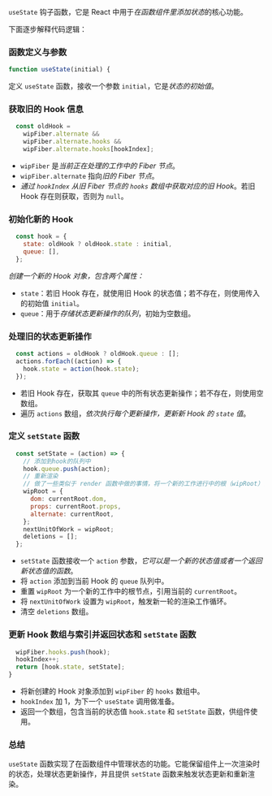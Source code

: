 `useState` 钩子函数，它是 React 中用于*在函数组件里添加状态*的核心功能。

下面逐步解释代码逻辑：

### 函数定义与参数

```javascript
function useState(initial) {
```

定义 `useState` 函数，接收一个参数 `initial`，它是*状态的初始值*。

### 获取旧的 Hook 信息

```javascript
  const oldHook =
    wipFiber.alternate &&
    wipFiber.alternate.hooks &&
    wipFiber.alternate.hooks[hookIndex];
```

- `wipFiber` 是*当前正在处理的工作中的 Fiber 节点*。
- `wipFiber.alternate` 指向*旧的 Fiber 节点*。
- *通过 `hookIndex` 从旧 Fiber 节点的 `hooks` 数组中获取对应的旧 Hook*。若旧 Hook 存在则获取，否则为 `null`。

### 初始化新的 Hook

```javascript
  const hook = {
    state: oldHook ? oldHook.state : initial,
    queue: [],
  };
```

*创建一个新的 Hook 对象，包含两个属性：*

- `state`：若旧 Hook 存在，就使用旧 Hook 的状态值；若不存在，则使用传入的初始值 `initial`。
- `queue`：用于*存储状态更新操作的队列*，初始为空数组。

### 处理旧的状态更新操作

```javascript
  const actions = oldHook ? oldHook.queue : [];
  actions.forEach((action) => {
    hook.state = action(hook.state);
  });
```

- 若旧 Hook 存在，获取其 `queue` 中的所有状态更新操作；若不存在，则使用空数组。
- 遍历 `actions` 数组，*依次执行每个更新操作，更新新 Hook 的 `state` 值*。

### 定义 `setState` 函数

```javascript
  const setState = (action) => {
    // 添加到hook的队列中
    hook.queue.push(action);
    // 重新渲染
    // 做了一些类似于 render 函数中做的事情，将一个新的工作进行中的根（wipRoot）设置为下一个工作单元，以便工作循环（workLoop）可以开始一个新的渲染阶段。
    wipRoot = {
      dom: currentRoot.dom,
      props: currentRoot.props,
      alternate: currentRoot,
    };
    nextUnitOfWork = wipRoot;
    deletions = [];
  };
```

- `setState` 函数接收一个 `action` 参数，*它可以是一个新的状态值或者一个返回新状态值的函数*。
- 将 `action` 添加到当前 Hook 的 `queue` 队列中。
- 重置 `wipRoot` 为一个新的工作中的根节点，引用当前的 `currentRoot`。
- 将 `nextUnitOfWork` 设置为 `wipRoot`，触发新一轮的渲染工作循环。
- 清空 `deletions` 数组。

### 更新 Hook 数组与索引并返回状态和 `setState` 函数

```javascript
  wipFiber.hooks.push(hook);
  hookIndex++;
  return [hook.state, setState];
}
```

- 将新创建的 Hook 对象添加到 `wipFiber` 的 `hooks` 数组中。
- `hookIndex` 加 1，为下一个 `useState` 调用做准备。
- 返回一个数组，包含当前的状态值 `hook.state` 和 `setState` 函数，供组件使用。

### 总结

`useState` 函数实现了在函数组件中管理状态的功能。它能保留组件上一次渲染时的状态，处理状态更新操作，并且提供 `setState` 函数来触发状态更新和重新渲染。